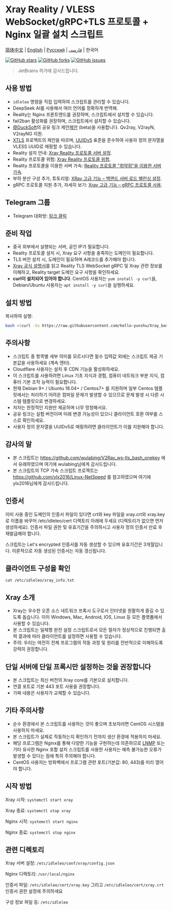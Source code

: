 # Xray Reality / VLESS WebSocket/gRPC+TLS 프로토콜 + Nginx 일괄 설치 스크립트

[简体中文](/README.md) | [English](/languages/en/README.md) | [Русский](/languages/ru/README.md) | [فارسی](/languages/fa/README.md) | 한국어

[![GitHub stars](https://img.shields.io/github/stars/hello-yunshu/Xray_bash_onekey?color=%230885ce)](https://github.com/hello-yunshu/Xray_bash_onekey/stargazers) [![GitHub forks](https://img.shields.io/github/forks/hello-yunshu/Xray_bash_onekey?color=%230885ce)](https://github.com/hello-yunshu/Xray_bash_onekey/network) [![GitHub issues](https://img.shields.io/github/issues/hello-yunshu/Xray_bash_onekey)](https://github.com/hello-yunshu/Xray_bash_onekey/issues)

> JetBrains 허가에 감사드립니다.

## 사용 방법

* `idleleo` 명령을 직접 입력하여 스크립트를 관리할 수 있습니다.
* DeepSeek AI를 사용해서 여러 언어를 정확하게 번역해.
* Reality는 Nginx 프론트엔드를 권장하며, 스크립트에서 설치할 수 있습니다.
* fail2ban 활성화를 권장하며, 스크립트에서 설치할 수 있습니다.
* [@DuckSoft](https://github.com/DuckSoft)의 공유 링크 제안[제안](https://github.com/XTLS/Xray-core/issues/91) (beta)을 사용합니다. Qv2ray, V2rayN, V2rayNG 지원.
* [XTLS](https://github.com/XTLS/Xray-core/issues/158) 프로젝트의 제안을 따르며, [UUIDv5](https://tools.ietf.org/html/rfc4122#section-4.3) 표준을 준수하여 사용자 정의 문자열을 VLESS UUID로 매핑할 수 있습니다.
* Reality 설치 안내: [Xray Reality 프로토콜 서버 설정](https://hey.run/archives/da-jian-xray-reality-xie-yi-fu-wu-qi).
* Reality 프로토콜 위험: [Xray Reality 프로토콜 위험](https://hey.run/archives/reality-xie-yi-de-feng-xian).
* Reality 프로토콜을 이용한 서버 가속: [Reality 프로토콜 "취약점"을 이용한 서버 가속](https://hey.run/archives/use-reality).
* 부하 분산 구성 추가, 튜토리얼: [XRay 고급 기능 – 백엔드 서버 로드 밸런싱 설정](https://hey.run/archives/xrayjin-jie-wan-fa---da-jian-hou-duan-fu-wu-qi-fu-zai-jun-heng).
* gRPC 프로토콜 지원 추가, 자세히 보기: [Xray 고급 기능 – gRPC 프로토콜 사용](https://hey.run/archives/xrayjin-jie-wan-fa---shi-yong-grpcxie-yi).

## Telegram 그룹

* Telegram 대화방: [링크 클릭](https://t.me/48VSqv7xIIFmZDZl)

## 준비 작업

* 중국 외부에서 실행되는 서버, 공인 IP가 필요합니다.
* Reality 프로토콜 설치 시, Xray 요구 사항을 충족하는 도메인이 필요합니다.
* TLS 버전 설치 시, 도메인이 필요하며 A레코드를 추가해야 합니다.
* [Xray 공식 설명서](https://xtls.github.io)를 읽고 Reality TLS WebSocket gRPC 및 Xray 관련 정보를 이해하고, Reality target 도메인 요구 사항을 확인하세요.
* **curl이 설치되어 있어야 합니다**. CentOS 사용자는 `yum install -y curl`을, Debian/Ubuntu 사용자는 `apt install -y curl`을 실행하세요.

## 설치 방법

복사하여 실행:

``` bash
bash <(curl -Ss https://raw.githubusercontent.com/hello-yunshu/Xray_bash_onekey/main/install.sh)
```

## 주의사항

* 스크립트 중 항목별 세부 의미를 모르시다면 필수 입력값 외에는 스크립트 제공 기본값을 사용하세요 (계속 엔터).
* Cloudflare 사용자는 설치 후 CDN 기능을 활성화하세요.
* 이 스크립트를 사용하려면 Linux 기초 지식과 경험, 컴퓨터 네트워크 부분 지식, 컴퓨터 기본 조작 능력이 필요합니다.
* 현재 Debian 9+ / Ubuntu 18.04+ / Centos7+ 를 지원하며 일부 Centos 템플릿에서는 처리하기 어려운 컴파일 문제가 발생할 수 있으므로 문제 발생 시 다른 시스템 템플릿으로 변경하세요.
* 저자는 한정적인 지원만 제공하며 너무 멍청해서요.
* 공유 링크는 실험 버전이며 미래 변경 가능성이 있으니 클라이언트 호환 여부를 스스로 확인하세요.
* 사용자 정의 문자열을 UUIDv5로 매핑하려면 클라이언트가 이를 지원해야 합니다.

## 감사의 말

* 본 스크립트는 <https://github.com/wulabing/V2Ray_ws-tls_bash_onekey> 에서 유래하였으며 여기에 wulabing님에게 감사드립니다.
* 본 스크립트의 TCP 가속 스크립트 프로젝트는 <https://github.com/ylx2016/Linux-NetSpeed> 를 참고하였으며 여기에 ylx2016님에게 감사드립니다.

## 인증서

이미 사용 중인 도메인의 인증서 파일이 있다면 crt와 key 파일을 xray.crt와 xray.key로 이름을 바꾸어 /etc/idleleo/cert 디렉토리 아래에 두세요 (디렉토리가 없으면 먼저 생성하세요). 인증서 파일 권한 및 유효기간을 주의하시고 사용자 정의 인증서 만료 후 재발급해야 합니다.

스크립트는 Let's encrypted 인증서를 자동 생성할 수 있으며 유효기간은 3개월입니다. 이론적으로 자동 생성된 인증서는 자동 갱신됩니다.

## 클라이언트 구성을 확인

`cat /etc/idleleo/xray_info.txt`

## Xray 소개

* Xray는 우수한 오픈 소스 네트워크 프록시 도구로서 인터넷을 원활하게 즐길 수 있도록 돕습니다. 이미 Windows, Mac, Android, IOS, Linux 등 모든 플랫폼에서 사용할 수 있습니다.
* 본 스크립트는 일체형 완전 설정 스크립트로서 모든 절차가 정상적으로 진행되면 출력 결과에 따라 클라이언트를 설정하면 사용할 수 있습니다.
* 주의: 우리는 여전히 전체 프로그램의 작동 과정 및 원리를 전반적으로 이해하도록 강력히 권장합니다.

## 단일 서버에 단일 프록시만 설정하는 것을 권장합니다

* 본 스크립트는 최신 버전의 Xray core를 기본으로 설치합니다.
* 연결 포트로 기본 443 포트 사용을 권장합니다.
* 가짜 내용은 사용자가 교체할 수 있습니다.

## 기타 주의사항

* 순수 환경에서 본 스크립트를 사용하는 것이 좋으며 초보자라면 CentOS 시스템을 사용하지 마세요.
* 본 스크립트가 실제로 작동하는지 확인하기 전까지 생산 환경에 적용하지 마세요.
* 해당 프로그램은 Nginx를 통해 다양한 기능을 구현하는데 의존하므로 [LNMP](https://lnmp.org) 또는 기타 유사한 Nginx 포함 설치 스크립트를 사용한 사용자는 예측 불가능한 오류가 발생할 수 있다는 점에 특히 주의해야 합니다.
* CentOS 사용자는 방화벽에서 프로그램 관련 포트(기본값: 80, 443)를 미리 열어야 합니다.

## 시작 방법

Xray 시작: `systemctl start xray`

Xray 종료: `systemctl stop xray`

Nginx 시작: `systemctl start nginx`

Nginx 종료: `systemctl stop nginx`

## 관련 디렉토리

Xray 서버 설정: `/etc/idleleo/conf/xray/config.json`

Nginx 디렉토리: `/usr/local/nginx`

인증서 파일: `/etc/idleleo/cert/xray.key` 그리고 `/etc/idleleo/cert/xray.crt` 인증서 권한 설정에 주의하세요

구성 정보 파일 등: `/etc/idleleo`